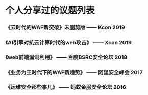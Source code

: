    # 个人分享过的议题列表

### 《云时代的WAF新突破》未删剪版   —— Kcon 2019 

### 《AI引擎对抗云计算时代的web攻击》    —— Xcon 2019

### 《web前端漏洞利用》   —— 百度BSRC安全论坛 2018

### 《业务为王时代下的WAF新趋势》  —— 阿里安全峰会 2017

### 《运维安全那些事儿》   —— 蚂蚁金服安全论坛 2016

